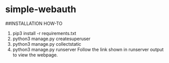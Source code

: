 # simple-webauth
##INSTALLATION HOW-TO
1. pip3 install -r requirements.txt
2. python3 manage.py createsuperuser
3. python3 manage.py collectstatic
4. python3 manage.py runserver
Follow the link shown in runserver output to view the webpage.
